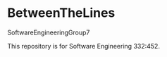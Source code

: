 BetweenTheLines
===============

SoftwareEngineeringGroup7

This repository is for Software Engineering 332:452.




